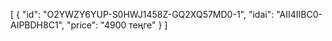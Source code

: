 [
  {
    "id": "O2YWZY6YUP-S0HWJ1458Z-GQ2XQ57MD0-1",
    "idai": "AII4IIBC0-AIPBDH8C1",
    "price": "4900 теңге"
  }
]